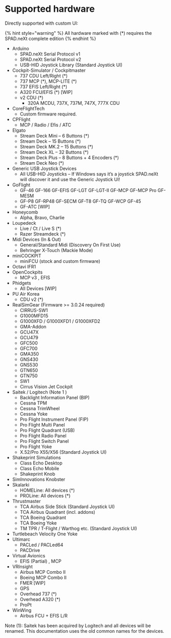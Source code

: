 # Supported hardware

Directly supported with custom UI:

{% hint style="warning" %}
All hardware marked with (\*) requires the SPAD.neXt complete edition
{% endhint %}

* Arduino
  * SPAD.neXt Serial Protocol v1
  * SPAD.neXt Serial Protocol v2
  * USB-HID Joystick Library (Standard Joystick UI)
* Cockpit-Simulator / Cockpitmaster
  * 737 CDU Left/Right (\*)
  * 737 MCP (\*), MCP-LITE (\*)
  * 737 EFIS Left/Right (\*)
  * A320 FCU/EFIS (\*) \[WIP]
  * v2 CDU (\*)
    * 320A MCDU,  737X, 737M, 747X, 777X CDU&#x20;
* CoreFlightTech
  * Custom firmware required.
* CPFlight
  * MCP / Radio / Efis / ATC&#x20;
* Elgato
  * Stream Deck Mini – 6 Buttons (\*)
  * Stream Deck – 15 Buttons (\*)
  * Stream Deck MK.2 – 15 Buttons (\*)
  * Stream Deck XL – 32 Buttons (\*)
  * Stream Deck Plus – 8 Buttons + 4 Encoders (\*)
  * Stream Deck Neo (\*)
* Generic USB Joystick Devices
  * All USB-HID Joysticks – If Windows says it’s a joystick SPAD.neXt will discover it and use the Generic Joystick UI!
* GoFlight
  * GF-46 GF-166 GF-EFIS GF-LGT GF-LGT-II GF-MCP GF-MCP Pro GF-MESM
  * GF-P8 GF-RP48 GF-SECM GF-T8 GF-TQ GF-WCP GF-45
  * GF-ATC \[WIP]
* Honeycomb
  * Alpha, Bravo, Charlie
* Loupedeck
  * Live / Ct / Live S (\*)
  * Razer Streamdeck (\*)
* Midi Devices (In & Out)
  * General/Standard Midi (Discovery On First Use)
  * Behringer X-Touch (Mackie Mode)
* miniCOCKPIT
  * miniFCU (stock and custom firmware)
* Octavi IFR1
* OpenCockpits
  * MCP v3 , EFIS
* Phidgets
  * All Devices \[WIP]
* PU Air Korea
  * CDU v2 (\*)
* RealSimGear (Firmware >= 3.0.24 required)
  * CIRRUS-SW1&#x20;
  * G1000MFD15&#x20;
  * G1000XFD / G1000XFD1 / G1000XFD2
  * GMA-Addon&#x20;
  * GCU47X
  * GCU479
  * GFC500
  * GFC700
  * GMA350
  * GNS430
  * GNS530
  * GTN650
  * GTN750
  * SW1&#x20;
  * Cirrus Vision Jet Cockpit
* Saitek / Logitech (Note 1 )
  * Backlight Information Panel (BIP)
  * Cessna TPM
  * Cessna TrimWheel
  * Cessna Yoke
  * Pro Flight Instrument Panel (FIP)
  * Pro Flight Multi Panel
  * Pro Flight Quadrant (USB)
  * Pro Flight Radio Panel
  * Pro Flight Switch Panel
  * Pro Flight Yoke
  * X.52/Pro X55/X56 (Standard Joystick UI)
* Shakeprint Simulations
  * Class Echo Desktop
  * Class Echo Mobile
  * Shakeprint Knob
* SimInnovations Knobster
* Skalarki
  * HOMELine: All devices (\*)
  * PROLine: All devices (\*)
* Thrustmaster
  * TCA Airbus Side Stick (Standard Joystick UI)
  * TCA Airbus Quadrant (incl. addons)
  * TCA Boeing Quadrant
  * TCA Boeing Yoke
  * TM TPR / T-Flight / Warthog etc. (Standard Joystick UI)
* Turtlebeach Velocity One Yoke
* Ultimarc
  * PACLed / PACLed64
  * PACDrive
* Virtual Avionics
  * EFIS (Partial) , MCP
* VRInsight
  * Airbus MCP Combo II
  * Boeing MCP Combo II
  * FMER \[WIP]
  * GPS
  * Overhead 737 (\*)
  * Overhead A320 (\*)
  * ProPt
* WinWing
  * Airbus FCU + EFIS L/R

&#x20;

Note (1): Saitek has been acquired by Logitech and all devices will be renamed. This documentation uses the old common names for the devices.
